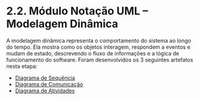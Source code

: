 # 2.2. Módulo Notação UML – Modelagem Dinâmica

A modelagem dinâmica representa o comportamento do sistema ao longo do tempo. Ela mostra como os objetos interagem, respondem a eventos e mudam de estado, descrevendo o fluxo de informações e a lógica de funcionamento do software. Foram desenvolvidos os 3 seguintes artefatos nesta etapa:

- [Diagrama de Sequência](../Modelagem/2.2.1.DiagramaDeSequencia.md)
- [Diagrama de Comunicação](../Modelagem/2.2.1.DiagramaDeComunicacao.md)
- [Diagrama de Atividades](../Modelagem/2.2.3.DiagramaDeAtividades.md)